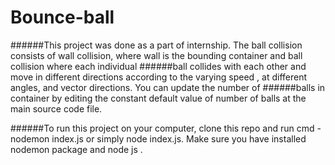# Bounce-ball

######This project was done as a part of internship. The ball collision consists of wall collision, where wall is the bounding container and ball collision where each individual 
######ball collides with each other and move in different directions according to the varying speed , at different angles, and vector directions. You can update the number of ######balls in container by editing the constant default value of number of balls at the main source code file.


######To run this project on your computer, clone  this repo and run cmd - nodemon index.js or simply node index.js. Make sure you have installed nodemon package and node js .
